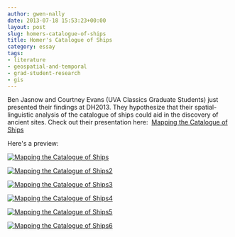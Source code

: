 ```yaml
---
author: gwen-nally
date: 2013-07-18 15:53:23+00:00
layout: post
slug: homers-catalogue-of-ships
title: Homer's Catalogue of Ships
category: essay
tags:
- literature
- geospatial-and-temporal
- grad-student-research
- gis
---
```


Ben Jasnow and Courtney Evans (UVA Classics Graduate Students) just presented their findings at DH2013. They hypothesize that their spatial-linguistic analysis of the catalogue of ships could aid in the discovery of ancient sites. Check out their presentation here:  [Mapping the Catalogue of Ships](http://static.scholarslab.org/wp-content/uploads/2013/07/Mapping-the-Catalogue-of-Ships.pdf)

Here's a preview:

[![Mapping the Catalogue of Ships](http://static.scholarslab.org/wp-content/uploads/2013/07/Mapping-the-Catalogue-of-Ships.jpg)](http://static.scholarslab.org/wp-content/uploads/2013/07/Mapping-the-Catalogue-of-Ships.jpg)

[![Mapping the Catalogue of Ships2](http://static.scholarslab.org/wp-content/uploads/2013/07/Mapping-the-Catalogue-of-Ships2.jpg)](http://static.scholarslab.org/wp-content/uploads/2013/07/Mapping-the-Catalogue-of-Ships2.jpg)

[![Mapping the Catalogue of Ships3](http://static.scholarslab.org/wp-content/uploads/2013/07/Mapping-the-Catalogue-of-Ships3.jpg)](http://static.scholarslab.org/wp-content/uploads/2013/07/Mapping-the-Catalogue-of-Ships3.jpg)

[![Mapping the Catalogue of Ships4](http://static.scholarslab.org/wp-content/uploads/2013/07/Mapping-the-Catalogue-of-Ships4.jpg)](http://static.scholarslab.org/wp-content/uploads/2013/07/Mapping-the-Catalogue-of-Ships4.jpg)

[![Mapping the Catalogue of Ships5](http://static.scholarslab.org/wp-content/uploads/2013/07/Mapping-the-Catalogue-of-Ships5.jpg)](http://static.scholarslab.org/wp-content/uploads/2013/07/Mapping-the-Catalogue-of-Ships5.jpg)

[![Mapping the Catalogue of Ships6](http://static.scholarslab.org/wp-content/uploads/2013/07/Mapping-the-Catalogue-of-Ships6.jpg)](http://static.scholarslab.org/wp-content/uploads/2013/07/Mapping-the-Catalogue-of-Ships6.jpg)

